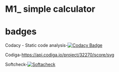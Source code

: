# M1_ simple calculator
# badges

Codacy - Static code analysis-[![Codacy Badge](https://app.codacy.com/project/badge/Grade/26e272f9dc2440ab8b0d5215202b58b5)](https://www.codacy.com/gh/nikky1207/M1_Calculator/dashboard?utm_source=github.com&amp;utm_medium=referral&amp;utm_content=nikky1207/M1_Calculator&amp;utm_campaign=Badge_Grade)


Codiga-https://api.codiga.io/project/32270/score/svg

Softcheck-[![Softacheck](https://softacheck.com/app/repository/nikky1207/M1_Calculator/badge)](https://softacheck.com/app/repository/nikky1207/M1_Calculator/issues)

